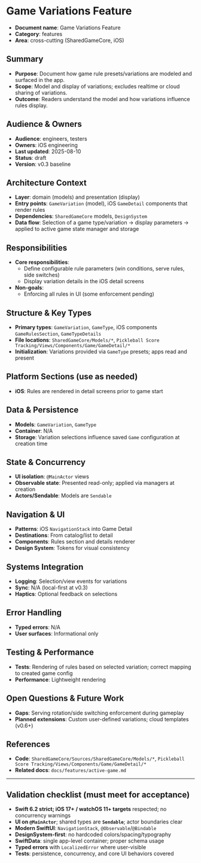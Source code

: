 # Game Variations Feature

- **Document name**: Game Variations Feature
- **Category**: features
- **Area**: cross-cutting (SharedGameCore, iOS)

## Summary

- **Purpose**: Document how game rule presets/variations are modeled and surfaced in the app.
- **Scope**: Model and display of variations; excludes realtime or cloud sharing of variations.
- **Outcome**: Readers understand the model and how variations influence rules display.

## Audience & Owners

- **Audience**: engineers, testers
- **Owners**: iOS engineering
- **Last updated**: 2025-08-10
- **Status**: draft
- **Version**: v0.3 baseline

## Architecture Context

- **Layer**: domain (models) and presentation (display)
- **Entry points**: `GameVariation` (model), iOS `GameDetail` components that render rules
- **Dependencies**: `SharedGameCore` models, `DesignSystem`
- **Data flow**: Selection of a game type/variation → display parameters → applied to active game state manager and storage

## Responsibilities

- **Core responsibilities**:
  - Define configurable rule parameters (win conditions, serve rules, side switches)
  - Display variation details in the iOS detail screens
- **Non-goals**:
  - Enforcing all rules in UI (some enforcement pending)

## Structure & Key Types

- **Primary types**: `GameVariation`, `GameType`, iOS components `GameRulesSection`, `GameTypeDetails`
- **File locations**: `SharedGameCore/Models/*`, `Pickleball Score Tracking/Views/Components/Game/GameDetail/*`
- **Initialization**: Variations provided via `GameType` presets; apps read and present

## Platform Sections (use as needed)

- **iOS**: Rules are rendered in detail screens prior to game start

## Data & Persistence

- **Models**: `GameVariation`, `GameType`
- **Container**: N/A
- **Storage**: Variation selections influence saved `Game` configuration at creation time

## State & Concurrency

- **UI isolation**: `@MainActor` views
- **Observable state**: Presented read-only; applied via managers at creation
- **Actors/Sendable**: Models are `Sendable`

## Navigation & UI

- **Patterns**: iOS `NavigationStack` into Game Detail
- **Destinations**: From catalog/list to detail
- **Components**: Rules section and details renderer
- **Design System**: Tokens for visual consistency

## Systems Integration

- **Logging**: Selection/view events for variations
- **Sync**: N/A (local-first at v0.3)
- **Haptics**: Optional feedback on selections

## Error Handling

- **Typed errors**: N/A
- **User surfaces**: Informational only

## Testing & Performance

- **Tests**: Rendering of rules based on selected variation; correct mapping to created game config
- **Performance**: Lightweight rendering

## Open Questions & Future Work

- **Gaps**: Serving rotation/side switching enforcement during gameplay
- **Planned extensions**: Custom user-defined variations; cloud templates (v0.6+)

## References

- **Code**: `SharedGameCore/Sources/SharedGameCore/Models/*`, `Pickleball Score Tracking/Views/Components/Game/GameDetail/*`
- **Related docs**: `docs/features/active-game.md`

---

## Validation checklist (must meet for acceptance)

- **Swift 6.2 strict; iOS 17+ / watchOS 11+ targets** respected; no concurrency warnings
- **UI on `@MainActor`**; shared types are **`Sendable`**; actor boundaries clear
- **Modern SwiftUI**: `NavigationStack`, `@Observable`/`@Bindable`
- **DesignSystem-first**: no hardcoded colors/spacing/typography
- **SwiftData**: single app-level container; proper schema usage
- **Typed errors** with `LocalizedError` where user-visible
- **Tests**: persistence, concurrency, and core UI behaviors covered
